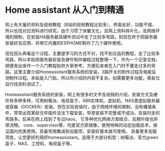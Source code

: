 # Home assistant 从入门到精通

网上有大量的资料及视频教程（B站的视频教程比较多），界面友好，功能不错，所以也找对应资料进行研究，由于习惯了快餐文化，且网上资料碎片化，及网络环境的限制，在安装HA服务器及硬件测试中走了比较多弯路，到现在终于把服务器安装好且应用，并用它内置的ESPHOME制作了几个硬件使用。

现在回头再看这个过程，主要是学习的方式不对，找不到合适的教程，走了比较多弯路，所以本贴把服务器安装及硬件制作编程过程整理一下，作为一个记录文档，顺便发出来作一个入门教程贴供大家参考，方便后来者在入门时不要走过多的弯路。这里主要介绍Homeassitant服务系统的安装，3路开关的制作过程及电能监测制作过程。本贴是入门贴，所以所介绍的内容不复杂。如需要更多功能，需各位自行找资料测试了。

Homeassitant服务系统的安装，网上有很多的文字及视频的介绍，安装方式及硬件有多种多样，可用树莓派、电视盒子、X86实体机、虚拟机、NAS里虚拟服务器或容器（DOCKER）安装。但在实际安装时，由于网络环境的限制，没有幡墙条件，常常出现某些文件插件没法下载安装，导至安装不完整或不成功，安装时走的弯路多。后来在网上找到了冬瓜haos， 它多种优化网络方案结合，后期升级也非常流畅。 core、supervisor等，均是官方原镜像，使用特殊的动态加载技术，保证国内完美使用。具备常用集成和加载项，安装好基本就可使用。 具备更多加载项库，让您更好的用好homeassistant。适用于大部分机型：树莓派、官方green盒子、NAS、工控机、电视盒子等。
